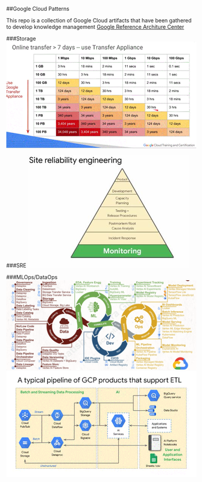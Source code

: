 ##Google Cloud Patterns

This repo is a collection of Google Cloud artifacts that have been gathered to develop knowledge management
[Google Reference Architure Center](https://cloud.google.com/architecture)

###Storage
![Transfer Table](https://github.com/djs75/gcp_cloud/blob/main/images/GCP%20transfer%20table.GIF?raw=true)

###SRE
![SRE pryamid](https://github.com/djs75/gcp_cloud/blob/main/images/GCP%20SRE%20monitoring.JPG?raw=true)

###MLOps/DataOps
![MLOps](https://github.com/djs75/gcp_cloud/blob/main/images/gcp_mlops.png?raw=true)
![Data pipeline](https://github.com/djs75/gcp_cloud/blob/main/images/GCP%20typical%20pipeline.GIF?raw=true)

